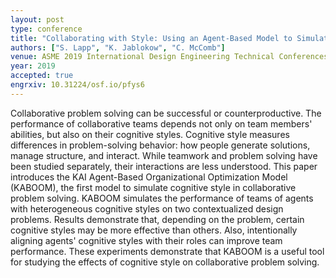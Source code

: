 ```yaml
---
layout: post
type: conference
title: "Collaborating with Style: Using an Agent-Based Model to Simulate Cognitive Style Diversity in Problem Solving Teams"
authors: ["S. Lapp", "K. Jablokow", "C. McComb"]
venue: ASME 2019 International Design Engineering Technical Conferences and Computers and Information in Engineering Conference
year: 2019
accepted: true
engrxiv: 10.31224/osf.io/pfys6
---
```

Collaborative problem solving can be successful or counterproductive. The performance of collaborative teams depends not only on team members' abilities, but also on their cognitive styles. Cognitive style measures differences in problem-solving behavior: how people generate solutions, manage structure, and interact. While teamwork and problem solving have been studied separately, their interactions are less understood. This paper introduces the KAI Agent-Based Organizational Optimization Model (KABOOM), the first model to simulate cognitive style in collaborative problem solving. KABOOM simulates the performance of teams of agents with heterogeneous cognitive styles on two contextualized design problems. Results demonstrate that, depending on the problem, certain cognitive styles may be more effective than others. Also, intentionally aligning agents' cognitive styles with their roles can improve team performance. These experiments demonstrate that KABOOM is a useful tool for studying the effects of cognitive style on collaborative problem solving.  
